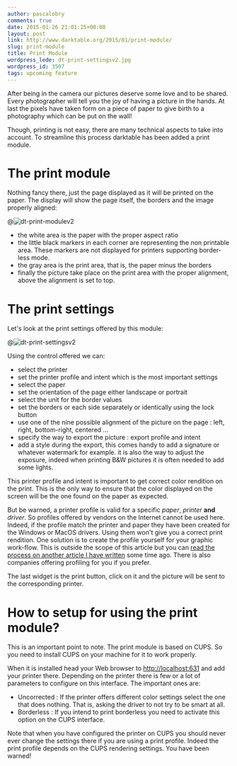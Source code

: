 ```yaml
---
author: pascalobry
comments: true
date: 2015-01-26 21:01:25+00:00
layout: post
link: http://www.darktable.org/2015/01/print-module/
slug: print-module
title: Print Module
wordpress_lede: dt-print-settingsv2.jpg
wordpress_id: 3507
tags: upcoming feature
---
```


After being in the camera our pictures deserve some love and to be shared. Every photographer will tell you the joy of having a picture in the hands. At last the pixels have taken form on a piece of paper to give birth to a photography which can be put on the wall!

Though, printing is not easy, there are many technical aspects to take into account. To streamline this process darktable has been added a print module.

# The print module

Nothing fancy there, just the page displayed as it will be printed on the paper. The display will show the page itself, the borders and the image properly aligned:

@![dt-print-modulev2](dt-print-modulev2.jpg)

* the white area is the paper with the proper aspect ratio
* the little black markers in each corner are representing the non printable area. These markers are not displayed for printers supporting border-less mode.
* the gray area is the print area, that is, the paper minus the borders
* finally the picture take place on the print area with the proper alignment, above the alignment is set to top.

# The print settings

Let's look at the print settings offered by this module:

@![dt-print-settingsv2](dt-print-settingsv2.jpg)

Using the control offered we can:

* select the printer
* set the printer profile and intent which is the most important settings
* select the paper
* set the orientation of the page either landscape or portrait
* select the unit for the border values
* set the borders or each side separately or identically using the lock button
* use one of the nine possible alignment of the picture on the page : left, right, bottom-right, centered ...
* specify the way to export the picture : export profile and intent
* add a style during the export, this comes handy to add a signature or whatever watermark for example. it is also the way to adjust the exposure, indeed when printing B&W pictures it is often needed to add some lights.

This printer profile and intent is important to get correct color rendition on the print. This is the only way to ensure that the color displayed on the screen will be the one found on the paper as expected.

But be warned, a printer profile is valid for a specific _paper_, _printer_ **and** _driver_. So profiles offered by vendors on the Internet cannot be used here. Indeed, if the profile match the printer and paper they have been created for the Windows or MacOS drivers. Using them won't give you a correct print rendition. One solution is to create the profile yourself for your graphic work-flow. This is outside the scope of this article but you can [read the process on another article I have written](https://pobry.blogspot.fr/2013/06/creating-icc-profile-on-gnulinux.html) some time ago. There is also companies offering profiling for you if you prefer.

The last widget is the print button, click on it and the picture will be sent to the corresponding printer.

# How to setup for using the print module?

This is an important point to note. The print module is based on CUPS. So you need to install CUPS on your machine for it to work properly.

When it is installed head your Web browser to [http://localhost:631](http://localhost:631) and add your printer there. Depending on the printer there is few or a lot of parameters to configure on this interface. The important ones are:

* Uncorrected : If the printer offers different color settings select the one that does nothing. That is, asking the driver to not try to be smart at all.
* Borderless : If you intend to print borderless you need to activate this option on the CUPS interface.

Note that when you have configured the printer on CUPS you should never ever change the settings there if you are using a print profile. Indeed the print profile depends on the CUPS rendering settings. You have been warned!
